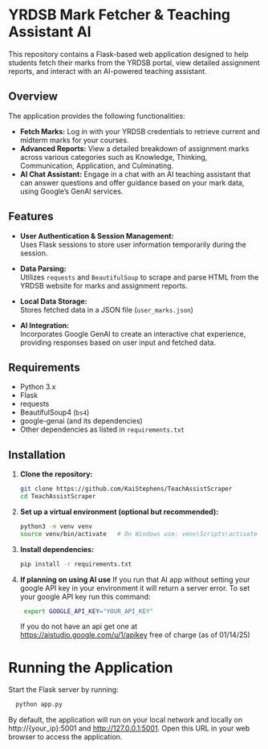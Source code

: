 # YRDSB Mark Fetcher & Teaching Assistant AI

This repository contains a Flask-based web application designed to help students fetch their marks from the YRDSB portal, view detailed assignment reports, and interact with an AI-powered teaching assistant.

## Overview

The application provides the following functionalities:
- **Fetch Marks:** Log in with your YRDSB credentials to retrieve current and midterm marks for your courses.
- **Advanced Reports:** View a detailed breakdown of assignment marks across various categories such as Knowledge, Thinking, Communication, Application, and Culminating.
- **AI Chat Assistant:** Engage in a chat with an AI teaching assistant that can answer questions and offer guidance based on your mark data, using Google’s GenAI services.

## Features

- **User Authentication & Session Management:**  
  Uses Flask sessions to store user information temporarily during the session.
  
- **Data Parsing:**  
  Utilizes `requests` and `BeautifulSoup` to scrape and parse HTML from the YRDSB website for marks and assignment reports.

- **Local Data Storage:**  
  Stores fetched data in a JSON file (`user_marks.json`)

- **AI Integration:**  
  Incorporates Google GenAI to create an interactive chat experience, providing responses based on user input and fetched data.

## Requirements

- Python 3.x
- Flask
- requests
- BeautifulSoup4 (`bs4`)
- google-genai (and its dependencies)
- Other dependencies as listed in `requirements.txt`

## Installation

1. **Clone the repository:**
   ```bash
   git clone https://github.com/KaiStephens/TeachAssistScraper
   cd TeachAssistScraper

2. **Set up a virtual environment (optional but recommended):**
    ```bash
    python3 -m venv venv
    source venv/bin/activate   # On Windows use: venv\Scripts\activate

3. **Install dependencies:**
    ```bash
    pip install -r requirements.txt
    ```
    
4. **If planning on using AI use** If you run that AI app without setting your google API key in your environment it will return a server error. To set your google API key run this command:

   ```bash
    export GOOGLE_API_KEY="YOUR_API_KEY"
    ```
   If you do not have an api get one at https://aistudio.google.com/u/1/apikey free of charge (as of 01/14/25)

# Running the Application
Start the Flask server by running:

  ```bash
    python app.py
  ```

By default, the application will run on your local network and locally on http://{your_ip}:5001 and http://127.0.0.1:5001. Open this URL in your web browser to access the application.
